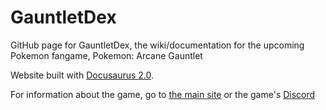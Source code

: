 # GauntletDex

GitHub page for GauntletDex, the wiki/documentation for the upcoming Pokemon fangame, Pokemon: Arcane Gauntlet

Website built with [Docusaurus 2.0](https://docusaurus.io/).

For information about the game, go to [the main site](arcane-gauntlet.github.io) or the game's [Discord](https://discord.gg/xMBHyQTrA2)
